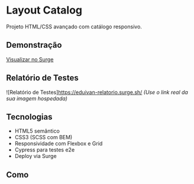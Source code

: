 # Layout Catalog

Projeto HTML/CSS avançado com catálogo responsivo.

## Demonstração

[Visualizar no Surge](https://eduivan-catalog.surge.sh)

## Relatório de Testes

![Relatório de Testes]https://eduivan-relatorio.surge.sh/
*(Use o link real da sua imagem hospedada)*

## Tecnologias

- HTML5 semântico
- CSS3 (SCSS com BEM)
- Responsividade com Flexbox e Grid
- Cypress para testes e2e
- Deploy via Surge

## Como
